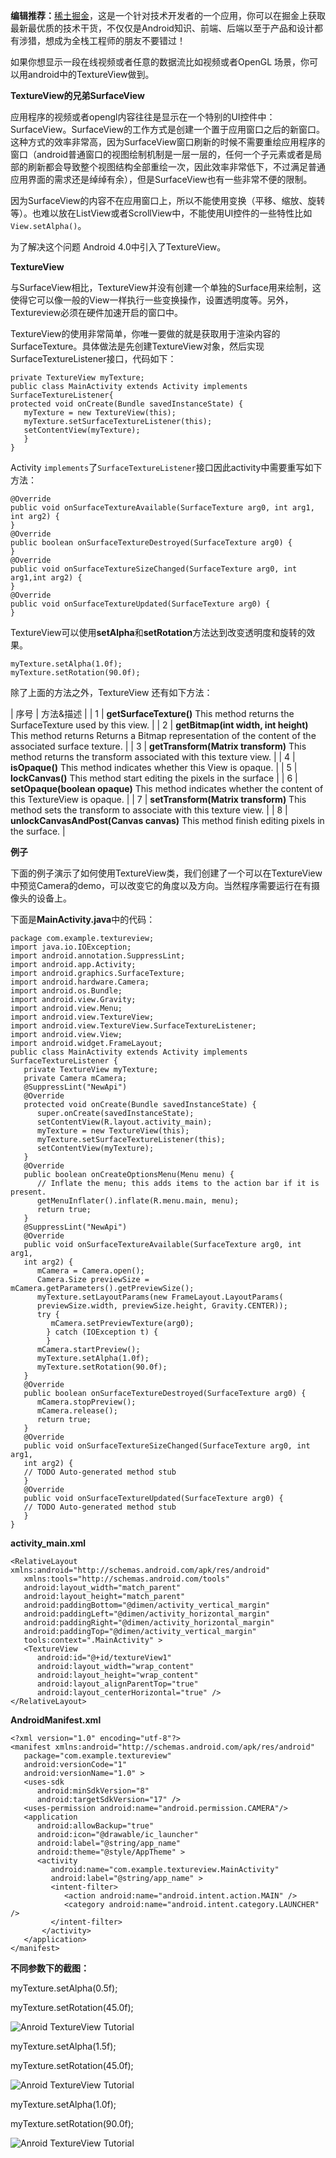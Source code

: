 **编辑推荐：**[稀土掘金](http://gold.xitu.io/)，这是一个针对技术开发者的一个应用，你可以在掘金上获取最新最优质的技术干货，不仅仅是Android知识、前端、后端以至于产品和设计都有涉猎，想成为全栈工程师的朋友不要错过！

如果你想显示一段在线视频或者任意的数据流比如视频或者OpenGL 场景，你可以用android中的TextureView做到。

**TextureView的兄弟SurfaceView**

应用程序的视频或者opengl内容往往是显示在一个特别的UI控件中：SurfaceView。SurfaceView的工作方式是创建一个置于应用窗口之后的新窗口。这种方式的效率非常高，因为SurfaceView窗口刷新的时候不需要重绘应用程序的窗口（android普通窗口的视图绘制机制是一层一层的，任何一个子元素或者是局部的刷新都会导致整个视图结构全部重绘一次，因此效率非常低下，不过满足普通应用界面的需求还是绰绰有余），但是SurfaceView也有一些非常不便的限制。

因为SurfaceView的内容不在应用窗口上，所以不能使用变换（平移、缩放、旋转等）。也难以放在ListView或者ScrollView中，不能使用UI控件的一些特性比如`View.setAlpha()`。

为了解决这个问题 Android 4.0中引入了TextureView。

**TextureView**

与SurfaceView相比，TextureView并没有创建一个单独的Surface用来绘制，这使得它可以像一般的View一样执行一些变换操作，设置透明度等。另外，Textureview必须在硬件加速开启的窗口中。

TextureView的使用非常简单，你唯一要做的就是获取用于渲染内容的SurfaceTexture。具体做法是先创建TextureView对象，然后实现SurfaceTextureListener接口，代码如下：

~~~
private TextureView myTexture;
public class MainActivity extends Activity implements SurfaceTextureListener{
protected void onCreate(Bundle savedInstanceState) {
   myTexture = new TextureView(this);
   myTexture.setSurfaceTextureListener(this);
   setContentView(myTexture);
   }
}
~~~

Activity `implements`了`SurfaceTextureListener`接口因此activity中需要重写如下方法：

~~~
@Override
public void onSurfaceTextureAvailable(SurfaceTexture arg0, int arg1, int arg2) {
}
@Override
public boolean onSurfaceTextureDestroyed(SurfaceTexture arg0) {
}
@Override
public void onSurfaceTextureSizeChanged(SurfaceTexture arg0, int arg1,int arg2) {
}
@Override
public void onSurfaceTextureUpdated(SurfaceTexture arg0) {
}
~~~

TextureView可以使用**setAlpha**和**setRotation**方法达到改变透明度和旋转的效果。

~~~
myTexture.setAlpha(1.0f);
myTexture.setRotation(90.0f);
~~~

除了上面的方法之外，TextureView 还有如下方法：

| 序号 | 方法&描述 |
| 1 | **getSurfaceTexture()**
This method returns the SurfaceTexture used by this view.
 |
| 2 | **getBitmap(int width, int height)**
This method returns Returns a Bitmap representation of the content of the associated surface texture.
 |
| 3 | **getTransform(Matrix transform)**
This method returns the transform associated with this texture view.
 |
| 4 | **isOpaque()**
This method indicates whether this View is opaque.
 |
| 5 | **lockCanvas()**
This method start editing the pixels in the surface
 |
| 6 | **setOpaque(boolean opaque)**
This method indicates whether the content of this TextureView is opaque.
 |
| 7 | **setTransform(Matrix transform)**
This method sets the transform to associate with this texture view.
 |
| 8 | **unlockCanvasAndPost(Canvas canvas)**
This method finish editing pixels in the surface.
 |

**例子**

下面的例子演示了如何使用TextureView类，我们创建了一个可以在TextureView中预览Camera的demo，可以改变它的角度以及方向。当然程序需要运行在有摄像头的设备上。

下面是**MainActivity.java**中的代码：

~~~
package com.example.textureview;
import java.io.IOException;
import android.annotation.SuppressLint;
import android.app.Activity;
import android.graphics.SurfaceTexture;
import android.hardware.Camera;
import android.os.Bundle;
import android.view.Gravity;
import android.view.Menu;
import android.view.TextureView;
import android.view.TextureView.SurfaceTextureListener;
import android.view.View;
import android.widget.FrameLayout;
public class MainActivity extends Activity implements SurfaceTextureListener {
   private TextureView myTexture;
   private Camera mCamera;
   @SuppressLint("NewApi")
   @Override
   protected void onCreate(Bundle savedInstanceState) {
      super.onCreate(savedInstanceState);
      setContentView(R.layout.activity_main);
      myTexture = new TextureView(this);
      myTexture.setSurfaceTextureListener(this);
      setContentView(myTexture);
   }
   @Override
   public boolean onCreateOptionsMenu(Menu menu) {
      // Inflate the menu; this adds items to the action bar if it is present.
      getMenuInflater().inflate(R.menu.main, menu);
      return true;
   }
   @SuppressLint("NewApi")
   @Override
   public void onSurfaceTextureAvailable(SurfaceTexture arg0, int arg1,
   int arg2) {
      mCamera = Camera.open();
      Camera.Size previewSize = mCamera.getParameters().getPreviewSize();
      myTexture.setLayoutParams(new FrameLayout.LayoutParams(
      previewSize.width, previewSize.height, Gravity.CENTER));
      try {
         mCamera.setPreviewTexture(arg0);
        } catch (IOException t) {
        }
      mCamera.startPreview();
      myTexture.setAlpha(1.0f);
      myTexture.setRotation(90.0f);
   }
   @Override
   public boolean onSurfaceTextureDestroyed(SurfaceTexture arg0) {
      mCamera.stopPreview();
      mCamera.release();
      return true;
   }
   @Override
   public void onSurfaceTextureSizeChanged(SurfaceTexture arg0, int arg1,
   int arg2) {
   // TODO Auto-generated method stub
   }
   @Override
   public void onSurfaceTextureUpdated(SurfaceTexture arg0) {
   // TODO Auto-generated method stub
   }
}
~~~

**activity_main.xml**

~~~
<RelativeLayout xmlns:android="http://schemas.android.com/apk/res/android"
   xmlns:tools="http://schemas.android.com/tools"
   android:layout_width="match_parent"
   android:layout_height="match_parent"
   android:paddingBottom="@dimen/activity_vertical_margin"
   android:paddingLeft="@dimen/activity_horizontal_margin"
   android:paddingRight="@dimen/activity_horizontal_margin"
   android:paddingTop="@dimen/activity_vertical_margin"
   tools:context=".MainActivity" >
   <TextureView
      android:id="@+id/textureView1"
      android:layout_width="wrap_content"
      android:layout_height="wrap_content"
      android:layout_alignParentTop="true"
      android:layout_centerHorizontal="true" />
</RelativeLayout>
~~~

**AndroidManifest.xml**

~~~
<?xml version="1.0" encoding="utf-8"?>
<manifest xmlns:android="http://schemas.android.com/apk/res/android"
   package="com.example.textureview"
   android:versionCode="1"
   android:versionName="1.0" >
   <uses-sdk
      android:minSdkVersion="8"
      android:targetSdkVersion="17" />
   <uses-permission android:name="android.permission.CAMERA"/>
   <application
      android:allowBackup="true"
      android:icon="@drawable/ic_launcher"
      android:label="@string/app_name"
      android:theme="@style/AppTheme" >
      <activity
         android:name="com.example.textureview.MainActivity"
         android:label="@string/app_name" >
         <intent-filter>
            <action android:name="android.intent.action.MAIN" />
            <category android:name="android.intent.category.LAUNCHER" />
         </intent-filter>
       </activity>
   </application>
</manifest>
~~~

**不同参数下的截图：**

myTexture.setAlpha(0.5f);

myTexture.setRotation(45.0f);

![Anroid TextureView Tutorial](http://www.jcodecraeer.com/uploads/20141213/20791418449952.jpg)

myTexture.setAlpha(1.5f);

myTexture.setRotation(45.0f);

![Anroid TextureView Tutorial](http://www.jcodecraeer.com/uploads/20141213/46451418449972.jpg)

myTexture.setAlpha(1.0f);

myTexture.setRotation(90.0f);

![Anroid TextureView Tutorial](http://www.jcodecraeer.com/uploads/20141213/49791418449991.jpg)

